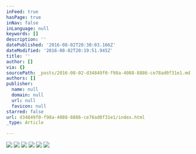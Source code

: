 ```yaml
---
inFeed: true
hasPage: true
inNav: false
inLanguage: null
keywords: []
description: ''
datePublished: '2016-08-02T20:30:03.166Z'
dateModified: '2016-08-02T20:19:51.945Z'
title: ''
author: []
via: {}
sourcePath: _posts/2016-08-02-d34849f0-f98a-4088-8886-ce78ad0f31e1.md
authors: []
publisher:
  name: null
  domain: null
  url: null
  favicon: null
starred: false
url: d34849f0-f98a-4088-8886-ce78ad0f31e1/index.html
_type: Article

---
```

![](https://the-grid-user-content.s3-us-west-2.amazonaws.com/c2e0b205-2d2d-4297-a88f-c6202ac63226.jpg)
![](https://the-grid-user-content.s3-us-west-2.amazonaws.com/685e9eef-b593-48bc-add3-43c85a0911b0.jpg)
![](https://the-grid-user-content.s3-us-west-2.amazonaws.com/a7f2caf0-eaa1-44dc-adf9-248bc02b5e8d.jpg)
![](https://the-grid-user-content.s3-us-west-2.amazonaws.com/989ab27e-a8c9-45c6-a6e7-a70c8a628cab.jpg)
![](https://the-grid-user-content.s3-us-west-2.amazonaws.com/a03c5812-7837-417f-8366-962b14e06912.jpg)
![](https://the-grid-user-content.s3-us-west-2.amazonaws.com/7de51ef6-ac6a-4cee-9cee-232e99f74382.jpg)